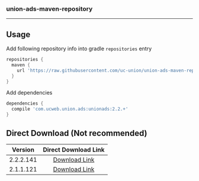 ### union-ads-maven-repository

***

## Usage

Add following repository info into gradle `repositories` entry

```gradle
repositories {
  maven {
    url 'https://raw.githubusercontent.com/uc-union/union-ads-maven-repository/master'
  }
}
```

Add dependencies

```gradle
dependencies {
  compile 'com.ucweb.union.ads:unionads:2.2.+'
}
```

## Direct Download (Not recommended)

|Version|Direct Download Link|
|:---:|:---:|
|2.2.2.141|[Download Link][unionads-2-2-2-141]|
|2.1.1.121|[Download Link][unionads-2-1-1-121]|

[unionads-2-2-2-141]: https://github.com/uc-union/union-ads-maven-repository/raw/master/com/ucweb/union/ads/unionads/2.2.2.141/unionads-2.2.2.141.aar
[unionads-2-1-1-121]: https://github.com/uc-union/union-ads-maven-repository/raw/master/com/ucweb/union/ads/unionads/2.1.1.121/unionads-2.1.1.121.jar

